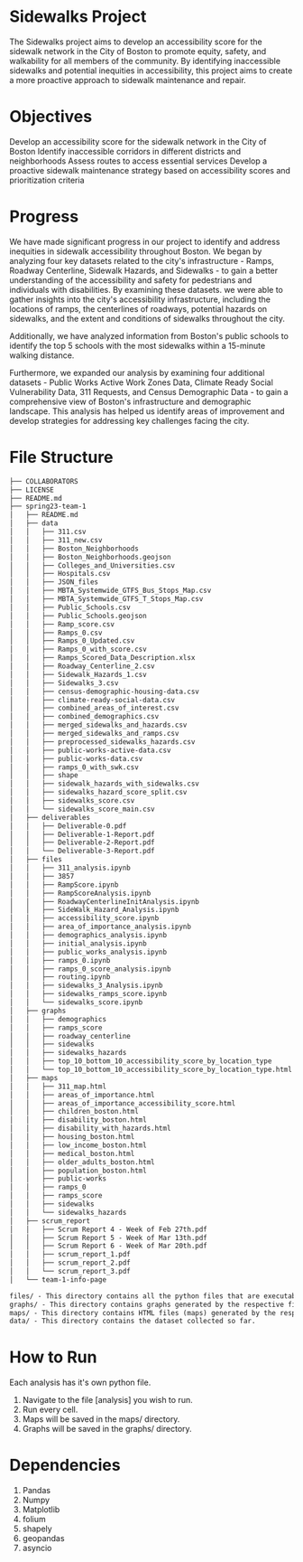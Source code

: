 # Sidewalks Project
The Sidewalks project aims to develop an accessibility score for the sidewalk network in the City of Boston to promote equity, safety, and walkability for all members of the community. By identifying inaccessible sidewalks and potential inequities in accessibility, this project aims to create a more proactive approach to sidewalk maintenance and repair.

# Objectives
Develop an accessibility score for the sidewalk network in the City of Boston
Identify inaccessible corridors in different districts and neighborhoods
Assess routes to access essential services
Develop a proactive sidewalk maintenance strategy based on accessibility scores and prioritization criteria

# Progress

We have made significant progress in our project to identify and address inequities in sidewalk accessibility throughout Boston. 
We began by analyzing four key datasets related to the city's infrastructure - Ramps, Roadway Centerline, Sidewalk Hazards, and Sidewalks - to gain a better understanding of the accessibility and safety for pedestrians and individuals with disabilities. By examining these datasets. we were able to gather insights into the city's accessibility infrastructure, including the locations of ramps, the centerlines of roadways, potential hazards on sidewalks, and the extent and conditions of sidewalks throughout the city.

Additionally, we have analyzed information from Boston's public schools to identify the top 5 schools with the most sidewalks within a 15-minute walking distance. 

Furthermore, we expanded our analysis by examining four additional datasets - Public Works Active Work Zones Data, Climate Ready Social Vulnerability Data, 311 Requests, and Census Demographic Data - to gain a comprehensive view of Boston's infrastructure and demographic landscape. This analysis has helped us identify areas of improvement and develop strategies for addressing key challenges facing the city.


# File Structure
```markdown
├── COLLABORATORS
├── LICENSE
├── README.md
├── spring23-team-1
│   ├── README.md
│   ├── data
│   │   ├── 311.csv
│   │   ├── 311_new.csv
│   │   ├── Boston_Neighborhoods
│   │   ├── Boston_Neighborhoods.geojson
│   │   ├── Colleges_and_Universities.csv
│   │   ├── Hospitals.csv
│   │   ├── JSON_files
│   │   ├── MBTA_Systemwide_GTFS_Bus_Stops_Map.csv
│   │   ├── MBTA_Systemwide_GTFS_T_Stops_Map.csv
│   │   ├── Public_Schools.csv
│   │   ├── Public_Schools.geojson
│   │   ├── Ramp_score.csv
│   │   ├── Ramps_0.csv
│   │   ├── Ramps_0_Updated.csv
│   │   ├── Ramps_0_with_score.csv
│   │   ├── Ramps_Scored_Data_Description.xlsx
│   │   ├── Roadway_Centerline_2.csv
│   │   ├── Sidewalk_Hazards_1.csv
│   │   ├── Sidewalks_3.csv
│   │   ├── census-demographic-housing-data.csv
│   │   ├── climate-ready-social-data.csv
│   │   ├── combined_areas_of_interest.csv
│   │   ├── combined_demographics.csv
│   │   ├── merged_sidewalks_and_hazards.csv
│   │   ├── merged_sidewalks_and_ramps.csv
│   │   ├── preprocessed_sidewalks_hazards.csv
│   │   ├── public-works-active-data.csv
│   │   ├── public-works-data.csv
│   │   ├── ramps_0_with_swk.csv
│   │   ├── shape
│   │   ├── sidewalk_hazards_with_sidewalks.csv
│   │   ├── sidewalks_hazard_score_split.csv
│   │   ├── sidewalks_score.csv
│   │   └── sidewalks_score_main.csv
│   ├── deliverables
│   │   ├── Deliverable-0.pdf
│   │   ├── Deliverable-1-Report.pdf
│   │   ├── Deliverable-2-Report.pdf
│   │   └── Deliverable-3-Report.pdf
│   ├── files
│   │   ├── 311_analysis.ipynb
│   │   ├── 3857
│   │   ├── RampScore.ipynb
│   │   ├── RampScoreAnalysis.ipynb
│   │   ├── RoadwayCenterlineInitAnalysis.ipynb
│   │   ├── SideWalk_Hazard_Analysis.ipynb
│   │   ├── accessibility_score.ipynb
│   │   ├── area_of_importance_analysis.ipynb
│   │   ├── demographics_analysis.ipynb
│   │   ├── initial_analysis.ipynb
│   │   ├── public_works_analysis.ipynb
│   │   ├── ramps_0.ipynb
│   │   ├── ramps_0_score_analysis.ipynb
│   │   ├── routing.ipynb
│   │   ├── sidewalks_3_Analysis.ipynb
│   │   ├── sidewalks_ramps_score.ipynb
│   │   └── sidewalks_score.ipynb
│   ├── graphs
│   │   ├── demographics
│   │   ├── ramps_score
│   │   ├── roadway_centerline
│   │   ├── sidewalks
│   │   ├── sidewalks_hazards
│   │   ├── top_10_bottom_10_accessibility_score_by_location_type
│   │   └── top_10_bottom_10_accessibility_score_by_location_type.html
│   ├── maps
│   │   ├── 311_map.html
│   │   ├── areas_of_importance.html
│   │   ├── areas_of_importance_accessibility_score.html
│   │   ├── children_boston.html
│   │   ├── disability_boston.html
│   │   ├── disability_with_hazards.html
│   │   ├── housing_boston.html
│   │   ├── low_income_boston.html
│   │   ├── medical_boston.html
│   │   ├── older_adults_boston.html
│   │   ├── population_boston.html
│   │   ├── public-works
│   │   ├── ramps_0
│   │   ├── ramps_score
│   │   ├── sidewalks
│   │   └── sidewalks_hazards
│   ├── scrum_report
│   │   ├── Scrum Report 4 - Week of Feb 27th.pdf
│   │   ├── Scrum Report 5 - Week of Mar 13th.pdf
│   │   ├── Scrum Report 6 - Week of Mar 20th.pdf
│   │   ├── scrum_report_1.pdf
│   │   ├── scrum_report_2.pdf
│   │   └── scrum_report_3.pdf
│   └── team-1-info-page

files/ - This directory contains all the python files that are executable.
graphs/ - This directory contains graphs generated by the respective files.
maps/ - This directory contains HTML files (maps) generated by the respective files.
data/ - This directory contains the dataset collected so far.
```

# How to Run
Each analysis has it's own python file.

1. Navigate to the file [analysis] you wish to run.
2. Run every cell.
3. Maps will be saved in the maps/ directory.
4. Graphs will be saved in the graphs/ directory.

# Dependencies
1. Pandas
2. Numpy
3. Matplotlib
4. folium
5. shapely
6. geopandas
7. asyncio


